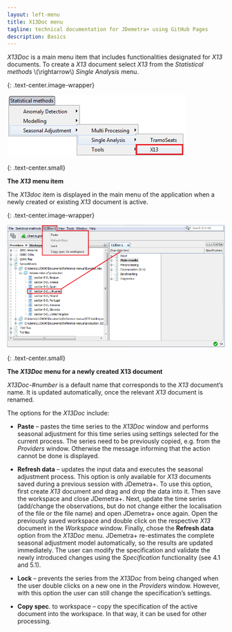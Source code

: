 ```yaml
---
layout: left-menu
title: X13Doc menu
tagline: technical documentation for JDemetra+ using GitHub Pages
description: Basics
---
```


*X13Doc* is a main menu item that includes functionalities designated
for *X13* documents. To create a *X13* document select *X13* from the
*Statistical methods* \\(\rightarrow\\) *Single Analysis* menu.

{: .text-center.image-wrapper}

![Text](/assets/img/reference-manual/manual/A_Ref55.jpg)

{: .text-center.small}

**The *X13* menu item**

The *X13doc* item is displayed in the main menu of the application when
a newly created or existing *X13* document is active.

{: .text-center.image-wrapper}

![Text](/assets/img/reference-manual/manual/A_Ref56.jpg)

{: .text-center.small}

**The *X13Doc* menu for a newly created X13 document**

*X13Doc-\#number* is a default name that corresponds to the *X13*
document’s name. It is updated automatically, once the relevant *X13*
document is renamed.

The options for the *X13Doc* include:

-   **Paste** – pastes the time series to the *X13Doc* window and
    performs seasonal adjustment for this time series using settings
    selected for the current process. The series need to be previously
    copied, e.g. from the *Providers* window. Otherwise the message
    informing that the action cannot be done is displayed.

-   **Refresh data** – updates the input data and executes the seasonal
    adjustment process. This option is only available for *X13*
    documents saved during a previous session with JDemetra+. To use
    this option, first create *X13* document and drag and drop the data
    into it. Then save the workspace and close JDemetra+. Next, update
    the time series (add/change the observations, but do not change
    either the localisation of the file or the file name) and open
    JDemetra+ once again. Open the previously saved workspace and double
    click on the respective *X13* document in the *Workspace* window.
    Finally, chose the **Refresh data** option from the *X13Doc* menu.
    JDemetra+ re-estimates the complete seasonal adjustment model
    automatically, so the results are updated immediately. The user can
    modify the specification and validate the newly introduced changes
    using the *Specification* functionality (see 4.1 and 5.1).

-   **Lock** – prevents the series from the *X13Doc* from being changed
    when the user double clicks on a new one in the *Providers* window.
    However, with this option the user can still change the
    specification’s settings.

-   **Copy spec**. to workspace – copy the specification of the active
    document into the workspace. In that way, it can be used for other
    processing.